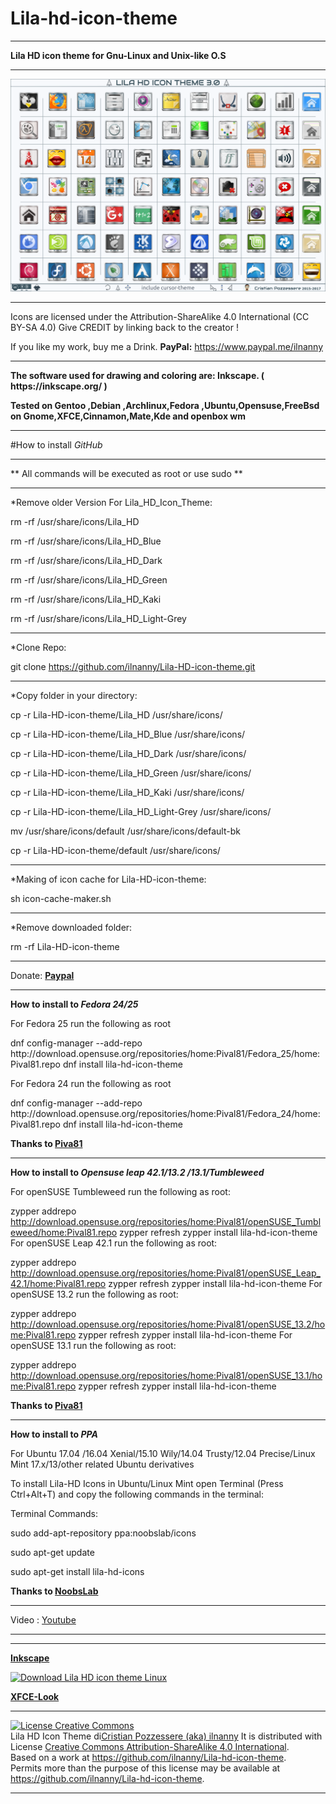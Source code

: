 # Lila-hd-icon-theme
<hr align=”left” size=”1″ width=”300″ color=”red” noshade>
<b>Lila HD icon theme for Gnu-Linux and Unix-like O.S</b>
<hr align=”left” size=”1″ width=”300″ color=”red” noshade>
<img src="https://github.com/ilnanny/Lila-HD-icon-theme/blob/master/Lila-HD-Icon-theme-3.0-Preview.png?raw=true"Lila HD icon Theme Master">

<hr align=”left” size=”1″ width=”300″ color=”red” noshade>
Icons are licensed under the Attribution-ShareAlike 4.0 International (CC BY-SA 4.0)
Give CREDIT by linking back to the creator !

If you like my work, buy me a Drink.
<b>PayPal:</b>
https://www.paypal.me/ilnanny
<hr align=”left” size=”1″ width=”300″ color=”red” noshade>
<P><b>The software used for drawing and coloring are: Inkscape. ( https://inkscape.org/ )</b></P>
<b>Tested on Gentoo ,Debian ,Archlinux,Fedora ,Ubuntu,Opensuse,FreeBsd on Gnome,XFCE,Cinnamon,Mate,Kde and openbox wm </b>
<hr align=”left” size=”1″ width=”300″ color=”red” noshade>

#How to install *GitHub*
<hr align=”left” size=”1″ width=”300″ color=”red” noshade>
** All commands will be executed as root or use sudo **
<hr align=”left” size=”1″ width=”300″ color=”red” noshade>
*Remove older Version For Lila_HD_Icon_Theme:

 <P>rm -rf /usr/share/icons/Lila_HD</P>
 <P>rm -rf /usr/share/icons/Lila_HD_Blue</P>
 <P>rm -rf /usr/share/icons/Lila_HD_Dark</P>
 <P>rm -rf /usr/share/icons/Lila_HD_Green</P>
 <P>rm -rf /usr/share/icons/Lila_HD_Kaki</P>
 <P>rm -rf /usr/share/icons/Lila_HD_Light-Grey</P>
<hr align=”left” size=”1″ width=”300″ color=”red” noshade>
*Clone Repo:

 git clone https://github.com/ilnanny/Lila-HD-icon-theme.git
<hr align=”left” size=”1″ width=”300″ color=”red” noshade>
*Copy folder in your directory:

<P>cp -r Lila-HD-icon-theme/Lila_HD /usr/share/icons/</P>
<P>cp -r Lila-HD-icon-theme/Lila_HD_Blue /usr/share/icons/</P>
<P>cp -r Lila-HD-icon-theme/Lila_HD_Dark /usr/share/icons/</P>
<P>cp -r Lila-HD-icon-theme/Lila_HD_Green /usr/share/icons/</P>
<P>cp -r Lila-HD-icon-theme/Lila_HD_Kaki /usr/share/icons/</P>
<P>cp -r Lila-HD-icon-theme/Lila_HD_Light-Grey /usr/share/icons/</P>
<P>mv /usr/share/icons/default /usr/share/icons/default-bk</P>
<P>cp -r Lila-HD-icon-theme/default /usr/share/icons/</P>

<hr align=”left” size=”1″ width=”300″ color=”red” noshade></P>
*Making of icon cache for Lila-HD-icon-theme:

<P>sh icon-cache-maker.sh</P>

<hr align=”left” size=”1″ width=”300″ color=”red” noshade>
*Remove downloaded folder:

 rm -rf Lila-HD-icon-theme
<hr align=”left” size=”1″ width=”300″ color=”red” noshade>

Donate:
<b><a href="https://www.paypal.me/ilnanny" target="_blank">Paypal</a></b>

<hr align=”left” size=”1″ width=”300″ color=”red” noshade>

<b>How to install to *Fedora 24/25*</b>
<P>For Fedora 25 run the following as root</P>
dnf config-manager --add-repo http://download.opensuse.org/repositories/home:Pival81/Fedora_25/home:Pival81.repo
dnf install lila-hd-icon-theme

<P>For Fedora 24 run the following as root</P>
dnf config-manager --add-repo http://download.opensuse.org/repositories/home:Pival81/Fedora_24/home:Pival81.repo
dnf install lila-hd-icon-theme

<b>Thanks to <b><a href="https://github.com/Pival81" target="_blank">Piva81</a></b></b>
<hr align=”left” size=”1″ width=”300″ color=”red” noshade>

<b>How to install to *Opensuse leap 42.1/13.2 /13.1/Tumbleweed*</b>

For openSUSE Tumbleweed run the following as root:

zypper addrepo http://download.opensuse.org/repositories/home:Pival81/openSUSE_Tumbleweed/home:Pival81.repo
zypper refresh
zypper install lila-hd-icon-theme
For openSUSE Leap 42.1 run the following as root:

zypper addrepo http://download.opensuse.org/repositories/home:Pival81/openSUSE_Leap_42.1/home:Pival81.repo
zypper refresh
zypper install lila-hd-icon-theme
For openSUSE 13.2 run the following as root:

zypper addrepo http://download.opensuse.org/repositories/home:Pival81/openSUSE_13.2/home:Pival81.repo
zypper refresh
zypper install lila-hd-icon-theme
For openSUSE 13.1 run the following as root:

zypper addrepo http://download.opensuse.org/repositories/home:Pival81/openSUSE_13.1/home:Pival81.repo
zypper refresh
zypper install lila-hd-icon-theme

<b>Thanks to <b><a href="https://github.com/Pival81" target="_blank">Piva81</a></b></b>

<hr align=”left” size=”1″ width=”300″ color=”red” noshade>

<b>How to install to *PPA*</b>
<P>For Ubuntu 17.04 /16.04 Xenial/15.10 Wily/14.04 Trusty/12.04 Precise/Linux Mint 17.x/13/other related Ubuntu derivatives</P>
<P>To install Lila-HD Icons in Ubuntu/Linux Mint open Terminal (Press Ctrl+Alt+T) and copy the following commands in the terminal:</P>
<P>Terminal Commands:</P>
<P>sudo add-apt-repository ppa:noobslab/icons</P>
<P>sudo apt-get update</P>
<P>sudo apt-get install lila-hd-icons</P>
<b> Thanks to  <a href="http://www.noobslab.com/" target="_blank">NoobsLab</a> </b>
<hr align=”left” size=”1″ width=”300″ color=”red” noshade>
Video : <a href="https://www.youtube.com/watch?v=oF1cSRwulas" target="_blank">Youtube</a>
<hr align=”left” size=”1″ width=”300″ color=”red” noshade>

<hr align=”left” size=”1″ width=”300″ color=”red” noshade>

<meta name="pling-site-verification" content="28b49771eb7de6cc3242bd18961a718f" />
<b><a href="https://inkscape.org/it/~ilnanny/%E2%98%85lila-hd-icon-theme-for-gnu-linux-and-unix-os" target="_blank">Inkscape</a></b>

<a href="https://sourceforge.net/p/lila-hd-icontheme/" rel="nofollow"><img alt="Download Lila HD icon theme Linux " src="https://sourceforge.net/sflogo.php?type=8&group_id=2676798"></a>

<meta name="pling-site-verification" content="28b49771eb7de6cc3242bd18961a718f" />
<b><a href="https://www.xfce-look.org/p/1015803/" target="_blank">XFCE-Look</a></b>

<hr align=”left” size=”1″ width=”300″ color=”red” noshade>
<a rel="license" href="http://creativecommons.org/licenses/by-sa/4.0/"><img alt="License Creative Commons" style="border-width:0" src="https://i.creativecommons.org/l/by-sa/4.0/88x31.png" /></a><br /><span xmlns:dct="http://purl.org/dc/terms/" href="http://purl.org/dc/dcmitype/StillImage" property="dct:title" rel="dct:type">Lila HD Icon Theme</span> di<a xmlns:cc="http://creativecommons.org/ns#" href="https://github.com/ilnanny/Lila-hd-icon-theme" property="cc:attributionName" rel="cc:attributionURL">Cristian Pozzessere (aka) ilnanny</a> It is distributed with License <a rel="license" href="http://creativecommons.org/licenses/by-sa/4.0/">Creative Commons Attribution-ShareAlike 4.0 International</a>.<br />Based on a work at <a xmlns:dct="http://purl.org/dc/terms/" href="https://github.com/ilnanny/Lila-hd-icon-theme" rel="dct:source">https://github.com/ilnanny/Lila-hd-icon-theme</a>.<br />Permits more than the purpose of this license may be available at <a xmlns:cc="http://creativecommons.org/ns#" href="https://github.com/ilnanny/Lila-hd-icon-theme" rel="cc:morePermissions">https://github.com/ilnanny/Lila-hd-icon-theme</a>.
<hr align=”left” size=”1″ width=”300″ color=”red” noshade>
